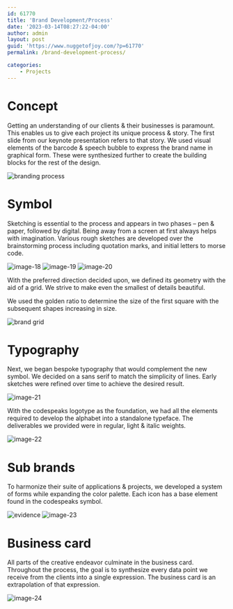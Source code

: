```yaml
---
id: 61770
title: 'Brand Development/Process'
date: '2023-03-14T08:27:22-04:00'
author: admin
layout: post
guid: 'https://www.nuggetofjoy.com/?p=61770'
permalink: /brand-development-process/

categories:
    - Projects
---
```


[](https://dribbble.com/helveticbrands)
# **Concept**

Getting an understanding of our clients & their businesses is paramount. This enables us to give each project its unique process & story. The first slide from our keynote presentation refers to that story. We used visual elements of the barcode & speech bubble to express the brand name in graphical form. These were synthesized further to create the building blocks for the rest of the design.

![branding process](https://image-control-storage.s3.amazonaws.com/2023/03/14083820/original-9b1dba4862e9a5212490b666fb8bc172-1-1.png)

# **Symbol**

Sketching is essential to the process and appears in two phases – pen & paper, followed by digital. Being away from a screen at first always helps with imagination. Various rough sketches are developed over the brainstorming process including quotation marks, and initial letters to morse code.

![image-18](https://image-control-storage.s3.amazonaws.com/2023/03/14081832/image-18.png)
![image-19](https://image-control-storage.s3.amazonaws.com/2023/03/14081949/image-19.png)
![image-20](https://image-control-storage.s3.amazonaws.com/2023/03/14082117/image-20.png)

With the preferred direction decided upon, we defined its geometry with the aid of a grid. We strive to make even the smallest of details beautiful.

We used the golden ratio to determine the size of the first square with the subsequent shapes increasing in size.

![brand grid](https://image-control-storage.s3.amazonaws.com/2023/03/14083827/original-4acfd4ebaad69a427ad8b22ff9104b46-1.gif)

# **Typography**

Next, we began bespoke typography that would complement the new symbol. We decided on a sans serif to match the simplicity of lines. Early sketches were refined over time to achieve the desired result.

![image-21](https://image-control-storage.s3.amazonaws.com/2023/03/14082143/image-21-1024x768.png)

With the codespeaks logotype as the foundation, we had all the elements required to develop the alphabet into a standalone typeface. The deliverables we provided were in regular, light & italic weights.

![image-22](https://image-control-storage.s3.amazonaws.com/2023/03/14082159/image-22.png)

# **Sub brands**

To harmonize their suite of applications & projects, we developed a system of forms while expanding the color palette. Each icon has a base element found in the codespeaks symbol.

![evidence](https://image-control-storage.s3.amazonaws.com/2023/03/14083829/original-5e8cfd0feb9080831c226c1d961d4f3c-1.gif)
![image-23](https://image-control-storage.s3.amazonaws.com/2023/03/14082232/image-23.png)

# **Business card**

All parts of the creative endeavor culminate in the business card. Throughout the process, the goal is to synthesize every data point we receive from the clients into a single expression. The business card is an extrapolation of that expression.

![image-24](https://image-control-storage.s3.amazonaws.com/2023/03/14082322/image-24.png)


